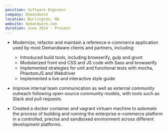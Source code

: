 ```yaml
---
position: Software Engineer
company: Demandware
location: Burlington, MA
website: demandware.com
duration: June 2014 - Present
---
```


- Modernize, refactor and maintain a reference e-commerce application used by most Demandware clients and partners, including:

	- Introduced build tools, including browserify, gulp and grunt
	- Modularized front end CSS and JS code with Sass and browserify
	- Implemented strategies for unit and functional tests with mocha, PhantomJS and Webdriver
	- Implemented a live and interactive style guide


- Improve internal team communication as well as external community outreach following open-source community models, with tools such as Slack and pull requests.

- Created a docker container and vagrant virtuam machine to automate the process of building and running the enterprise e-commerce platform in a controlled, precise and sandboxed environment across different development platforms.